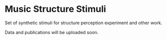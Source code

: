 # Music Structure Stimuli

Set of synthetic stimuli for structure perception experiment and other work.

Data and publications will be uploaded soon.
